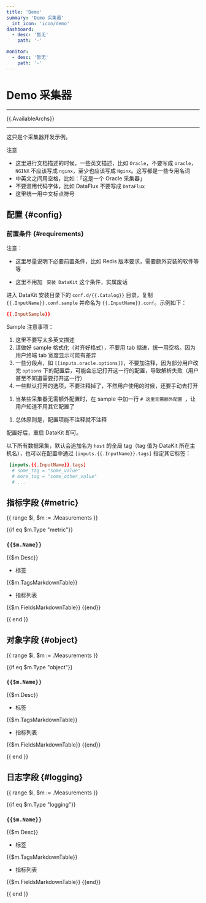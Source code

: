 ```yaml
---
title: 'Demo'
summary: 'Demo 采集器'
__int_icon: 'icon/demo'
dashboard:
  - desc: '暂无'
    path: '-'

monitor:
  - desc: '暂无'
    path: '-'
---
```


<!-- markdownlint-disable MD025 -->
# Demo 采集器
<!-- markdownlint-enable -->
---

{{.AvailableArchs}}

---

这只是个采集器开发示例。

注意

- 这里进行文档描述的时候，一些英文描述，比如 `Oracle`，不要写成 `oracle`，`NGINX` 不应该写成 `nginx`，至少也应该写成 `Nginx`。这写都是一些专用名词
- 中英文之间用空格，比如：「这是一个 Oracle 采集器」
- 不要滥用代码字体，比如 DataFlux 不要写成 `DataFlux`
- 这里统一用中文标点符号

## 配置 {#config}

### 前置条件 {#requirements}

注意：

- 这里尽量说明下必要前置条件，比如 Redis 版本要求，需要额外安装的软件等等
<!-- markdownlint-disable MD038 -->
- 这里不用加 ` 安装 DataKit` 这个条件，实属废话
<!-- markdownlint-enable -->

进入 DataKit 安装目录下的 `conf.d/{{.Catalog}}` 目录，复制 `{{.InputName}}.conf.sample` 并命名为 `{{.InputName}}.conf`。示例如下：

```toml
{{.InputSample}} 
```

Sample 注意事项：

1. 这里不要写太多英文描述
1. 请做好 sample 格式化（对齐好格式），不要用 tab 缩进，统一用空格。因为用户终端 tab 宽度显示可能有差异
1. 一些分段点，如 `[[inputs.oracle.options]]`，不要加注释，因为部分用户改完 `options` 下的配置后，可能会忘记打开这一行的配置，导致解析失败（用户甚至不知道需要打开这一行）
1. 一些默认打开的选项，不要注释掉了，不然用户使用的时候，还要手动去打开
<!-- markdownlint-disable MD038 -->
1. 当某些采集器无需额外配置时，在 sample 中加一行 `# 这里无需额外配置 `，让用户知道不用其它配置了
<!-- markdownlint-enable -->
1. 总体原则是，配置项能不注释就不注释

配置好后，重启 DataKit 即可。

以下所有数据采集，默认会追加名为 `host` 的全局 tag（tag 值为 DataKit 所在主机名），也可以在配置中通过 `[inputs.{{.InputName}}.tags]` 指定其它标签：

``` toml
 [inputs.{{.InputName}}.tags]
  # some_tag = "some_value"
  # more_tag = "some_other_value"
  # ...
```

## 指标字段 {#metric}

<!-- markdownlint-disable MD024 -->
{{ range $i, $m := .Measurements }}

{{if eq $m.Type "metric"}}

### `{{$m.Name}}`
{{$m.Desc}}

- 标签

{{$m.TagsMarkdownTable}}

- 指标列表

{{$m.FieldsMarkdownTable}}
{{end}}

{{ end }}

## 对象字段 {#object}

{{ range $i, $m := .Measurements }}

{{if eq $m.Type "object"}}

### `{{$m.Name}}`

{{$m.Desc}}

- 标签

{{$m.TagsMarkdownTable}}

- 指标列表

{{$m.FieldsMarkdownTable}}
{{end}}

{{ end }}

## 日志字段 {#logging}

{{ range $i, $m := .Measurements }}

{{if eq $m.Type "logging"}}

### `{{$m.Name}}`

{{$m.Desc}}

- 标签

{{$m.TagsMarkdownTable}}

- 指标列表

{{$m.FieldsMarkdownTable}}
{{end}}

{{ end }}
<!-- markdownlint-enable -->
